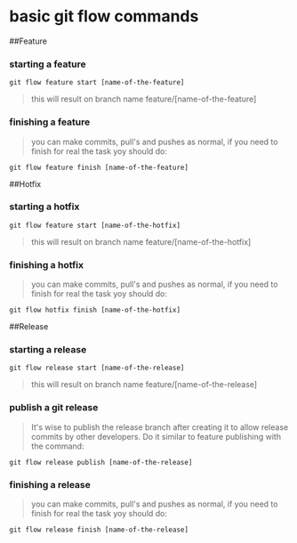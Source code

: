 # basic git flow commands

##Feature
### starting a feature 
```
git flow feature start [name-of-the-feature]
```
> this will result on branch name feature/[name-of-the-feature]

### finishing a feature
> you can make commits, pull's and pushes as normal, if you need to finish for real the task yoy should do:

```
git flow feature finish [name-of-the-feature]
```

##Hotfix
### starting a hotfix 
```
git flow feature start [name-of-the-hotfix]
```
> this will result on branch name feature/[name-of-the-hotfix]

### finishing a hotfix
> you can make commits, pull's and pushes as normal, if you need to finish for real the task yoy should do:

```
git flow hotfix finish [name-of-the-hotfix]
```

##Release
### starting a release
```
git flow release start [name-of-the-release]
```
> this will result on branch name feature/[name-of-the-release]

### publish a git release
> It's wise to publish the release branch after creating it to allow release commits by other developers. Do it similar to feature publishing with the command:
```
git flow release publish [name-of-the-release]
```

### finishing a release
> you can make commits, pull's and pushes as normal, if you need to finish for real the task yoy should do:

```
git flow release finish [name-of-the-release]